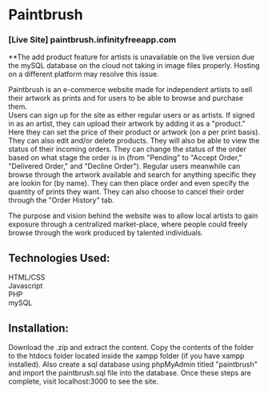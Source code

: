 # Paintbrush

### [Live Site] paintbrush.infinityfreeapp.com

**The add product feature for artists is unavailable on the live version due the mySQL database on the cloud not taking in image files properly. Hosting on a different platform may resolve this issue. </br>

Paintbrush is an e-commerce website made for independent artists to sell their artwork as prints and for users to be able to browse and purchase them. </br>
Users can sign up for the site as either regular users or as artists. If signed in as an artist, they can upload their artwork by adding it as a "product." Here they
can set the price of their product or artwork (on a per print basis). They can also edit and/or delete products. They will also be able to view the status of their 
incoming orders. They can change the status of the order based on what stage the order is in (from "Pending" to "Accept Order," "Delivered Order," and "Decline Order").
Regular users meanwhile can browse through the artwork available and search for anything specific they are lookin for (by name). They can then place order and even specify
the quantity of prints they want. They can also choose to cancel their order through the "Order History" tab. 

The purpose and vision behind the website was to allow local artists to gain exposure through a centralized market-place, where people could freely browse through the work produced
by talented individuals.

## Technologies Used:
HTML/CSS  </br>
Javascript  </br>
PHP </br>
mySQL </br>

## Installation:

Download the .zip and extract the content. Copy the contents of the folder to the htdocs folder located inside the xampp folder (if you have xampp installed). Also create a
sql database using phpMyAdmin titled "paintbrush" and import the paintbrush.sql file into the database. Once these steps are complete, visit localhost:3000 to see the site.
